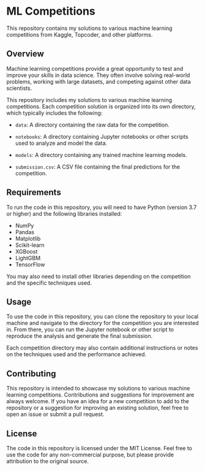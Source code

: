 # ML Competitions

This repository contains my solutions to various machine learning competitions from Kaggle, Topcoder, and other platforms.

## Overview

Machine learning competitions provide a great opportunity to test and improve your skills in data science. They often involve solving real-world problems, working with large datasets, and competing against other data scientists.

This repository includes my solutions to various machine learning competitions. Each competition solution is organized into its own directory, which typically includes the following:

- `data`: A directory containing the raw data for the competition.

- `notebooks`: A directory containing Jupyter notebooks or other scripts used to analyze and model the data.

- `models`: A directory containing any trained machine learning models.

- `submission.csv`: A CSV file containing the final predictions for the competition.


## Requirements

To run the code in this repository, you will need to have Python (version 3.7 or higher) and the following libraries installed:

- NumPy
- Pandas
- Matplotlib
- Scikit-learn
- XGBoost
- LightGBM
- TensorFlow

You may also need to install other libraries depending on the competition and the specific techniques used.

## Usage

To use the code in this repository, you can clone the repository to your local machine and navigate to the directory for the competition you are interested in. From there, you can run the Jupyter notebook or other script to reproduce the analysis and generate the final submission.

Each competition directory may also contain additional instructions or notes on the techniques used and the performance achieved.

## Contributing

This repository is intended to showcase my solutions to various machine learning competitions. Contributions and suggestions for improvement are always welcome. If you have an idea for a new competition to add to the repository or a suggestion for improving an existing solution, feel free to open an issue or submit a pull request.

## License

The code in this repository is licensed under the MIT License. Feel free to use the code for any non-commercial purpose, but please provide attribution to the original source.
